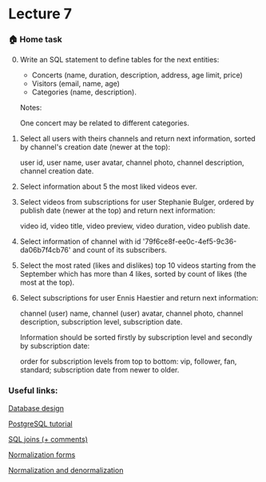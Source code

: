 # Lecture 7

### :house: Home task


0. Write an SQL statement to define tables for the next entities:
   - Concerts (name, duration, description, address, age limit, price)
   - Visitors (email, name, age)
   - Categories (name, description).
   
   Notes:
   
   One concert may be related to different categories.
   
1. Select all users with theirs channels and return next information, sorted by channel's creation date (newer at the top):

   user id, user name, user avatar, channel photo, channel description, channel creation date.
2. Select information about 5 the most liked videos ever.
3. Select videos from subscriptions for user Stephanie Bulger, ordered by publish date (newer at the top) and return next information:

   video id, video title, video preview, video duration, video publish date.
4. Select information of channel with id '79f6ce8f-ee0c-4ef5-9c36-da06b7f4cb76' and count of its subscribers.
5. Select the most rated (likes and dislikes) top 10 videos starting from the September which has more than 4 likes, sorted by count of likes (the most at the top).
6. Select subscriptions for user Ennis Haestier and return next information:

   channel (user) name, channel (user) avatar, channel photo, channel description, subscription level, subscription date.

   Information should be sorted firstly by subscription level and secondly by subscription date:

   order for subscription levels from top to bottom: vip, follower, fan, standard; subscription date from newer to older.
   

### Useful links:
[Database design](https://metanit.com/sql/tutorial/1.1.php)

[PostgreSQL tutorial](https://metanit.com/sql/postgresql/1.1.php)

[SQL joins (+ comments)](https://habr.com/ru/post/448072/)

[Normalization forms](https://www.guru99.com/database-normalization.html)

[Normalization and denormalization](https://techdifferences.com/difference-between-normalization-and-denormalization.html)





